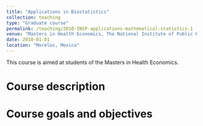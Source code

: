 ```yaml
---
title: "Applications in Biostatistics"
collection: teaching
type: "Graduate course"
permalink: /teaching/2010-INSP-applications-mathematical-statistics-1
venue: "Masters in Health Economics, The National Institute of Public Health of Mexico (INSP)"
date: 2010-01-01
location: "Morelos, Mexico"
---
```


This course is aimed at students of the Masters in Health Economics.

Course description
======

Course goals and objectives
======
